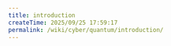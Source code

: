 ```yaml
---
title: introduction
createTime: 2025/09/25 17:59:17
permalink: /wiki/cyber/quantum/introduction/
---
```

